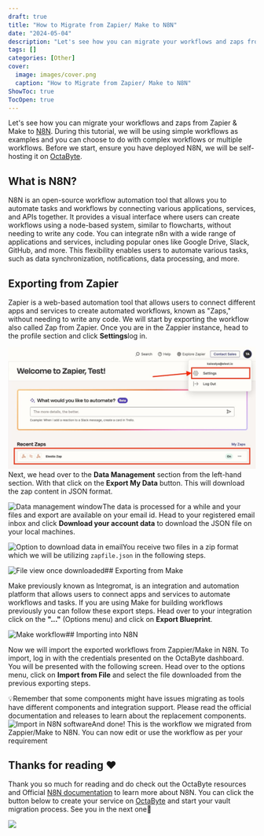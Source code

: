 ```yaml
---
draft: true
title: "How to Migrate from Zapier/ Make to N8N"
date: "2024-05-04"
description: "Let's see how you can migrate your workflows and zaps from Zapier & Make to N8N. During this tutorial, we will be using simple workflows as examples and you can choose to do with complex workflows or multiple workflows. Before we start, ensure you have deployed N8N, we"
tags: []
categories: [Other]
cover:
  image: images/cover.png
  caption: "How to Migrate from Zapier/ Make to N8N"
ShowToc: true
TocOpen: true
---
```



Let's see how you can migrate your workflows and zaps from Zapier \& Make to [N8N](https://octabyte.io/open-source/n8n?ref=blog.octabyte.io). During this tutorial, we will be using simple workflows as examples and you can choose to do with complex workflows or multiple workflows. Before we start, ensure you have deployed N8N, we will be self\-hosting it on [OctaByte](https://octabyte.io/open-source/n8n?ref=blog.octabyte.io).

## What is N8N?

N8N is an open\-source workflow automation tool that allows you to automate tasks and workflows by connecting various applications, services, and APIs together. It provides a visual interface where users can create workflows using a node\-based system, similar to flowcharts, without needing to write any code. You can integrate n8n with a wide range of applications and services, including popular ones like Google Drive, Slack, GitHub, and more. This flexibility enables users to automate various tasks, such as data synchronization, notifications, data processing, and more.

## Exporting from Zapier

Zapier is a web\-based automation tool that allows users to connect different apps and services to create automated workflows, known as "Zaps," without needing to write any code. We will start by exporting the workflow also called Zap from Zapier. Once you are in the Zappier instance, head to the profile section and click **Settings**log in. 

![Using settings in Zapier](images/Screenshot-2024-05-28-at-1.39.57-PM.jpg)Next, we head over to the **Data Management** section from the left\-hand section. With that click on the **Export My Data** button. This will download the zap content in JSON format.

![Data management window](https://blog.octabyte.io/content/images/2024/05/Screenshot-2024-05-28-at-1.40.58-PM.jpg)The data is processed for a while and your files and export are available on your email id. Head to your registered email inbox and click **Download your account data** to download the JSON file on your local machines.

![Option to download data in email](https://blog.octabyte.io/content/images/2024/05/Screenshot-2024-05-28-at-1.49.00-PM.jpg)You receive two files in a zip format which we will be utilizing `zapfile.json` in the following steps.

![File view once downloaded](https://blog.octabyte.io/content/images/2024/05/Screenshot-2024-05-28-at-1.50.03-PM.jpg)## Exporting from Make

Make previously known as Integromat, is an integration and automation platform that allows users to connect apps and services to automate workflows and tasks. If you are using Make for building workflows previously you can follow these export steps. Head over to your integration click on the **"..."** (Options menu) and click on **Export Blueprint**. 

![Make workflow](https://blog.octabyte.io/content/images/2024/05/Screenshot-2024-05-28-at-2.33.39-PM.jpg)## Importing into N8N

Now we will import the exported workflows from Zappier/Make in N8N. To import, log in with the credentials presented on the OctaByte dashboard. You will be presented with the following screen. Head over to the options menu, click on **Import from File** and select the file downloaded from the previous exporting steps. 

💡Remember that some components might have issues migrating as tools have different components and integration support. Please read the official documentation and releases to learn about the replacement components.![Import in N8N software](https://blog.octabyte.io/content/images/2024/05/Screenshot-2024-05-28-at-1.50.45-PM-1.jpg)And done! This is the workflow we migrated from Zappier/Make to N8N. You can now edit or use the workflow as per your requirement

## **Thanks for reading ❤️**

Thank you so much for reading and do check out the OctaByte resources and Official [N8N documentation](https://docs.n8n.io/?ref=blog.octabyte.io) to learn more about N8N. You can click the button below to create your service on [OctaByte](https://octabyte.io/open-source/n8n?ref=blog.octabyte.io) and start your vault migration process. See you in the next one👋

[![](https://pub-da36157c854648669813f3f76c526c2b.r2.dev/deploy-on-elestio-black.png)](https://octabyte.io/open-source/n8n?ref=blog.octabyte.io)

